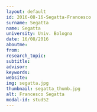 ```yaml
---
layout: default 
id: 2016-08-16-Segatta-Francesco
surname: Segatta
name: Segatta
university: Univ. Bologna
date: 16/08/2016
aboutme: 
from: 
research_topic: 
subtitle: 
advisor: 
keywords: 
website: 
img: segatta.jpg
thumbnail: segatta_thumb.jpg
alt: Francesco Segatta
modal-id: stud52
---
```

